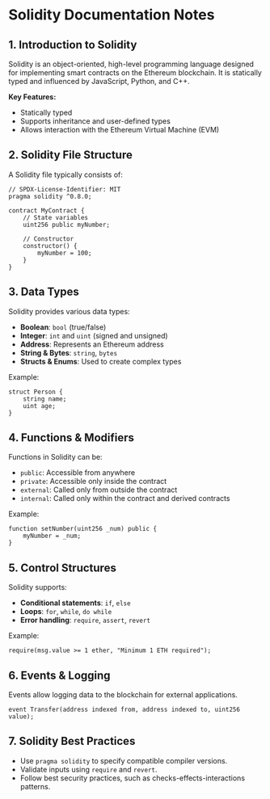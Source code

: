 # Solidity Documentation Notes

## 1. Introduction to Solidity
Solidity is an object-oriented, high-level programming language designed for implementing smart contracts on the Ethereum blockchain. It is statically typed and influenced by JavaScript, Python, and C++.

**Key Features:**
- Statically typed
- Supports inheritance and user-defined types
- Allows interaction with the Ethereum Virtual Machine (EVM)

## 2. Solidity File Structure
A Solidity file typically consists of:
```solidity
// SPDX-License-Identifier: MIT
pragma solidity ^0.8.0;

contract MyContract {
    // State variables
    uint256 public myNumber;

    // Constructor
    constructor() {
        myNumber = 100;
    }
}
```

## 3. Data Types
Solidity provides various data types:
- **Boolean**: `bool` (true/false)
- **Integer**: `int` and `uint` (signed and unsigned)
- **Address**: Represents an Ethereum address
- **String & Bytes**: `string`, `bytes`
- **Structs & Enums**: Used to create complex types

Example:
```solidity
struct Person {
    string name;
    uint age;
}
```

## 4. Functions & Modifiers
Functions in Solidity can be:
- `public`: Accessible from anywhere
- `private`: Accessible only inside the contract
- `external`: Called only from outside the contract
- `internal`: Called only within the contract and derived contracts

Example:
```solidity
function setNumber(uint256 _num) public {
    myNumber = _num;
}
```

## 5. Control Structures
Solidity supports:
- **Conditional statements**: `if`, `else`
- **Loops**: `for`, `while`, `do while`
- **Error handling**: `require`, `assert`, `revert`

Example:
```solidity
require(msg.value >= 1 ether, "Minimum 1 ETH required");
```

## 6. Events & Logging
Events allow logging data to the blockchain for external applications.
```solidity
event Transfer(address indexed from, address indexed to, uint256 value);
```

## 7. Solidity Best Practices
- Use `pragma solidity` to specify compatible compiler versions.
- Validate inputs using `require` and `revert`.
- Follow best security practices, such as checks-effects-interactions patterns.


